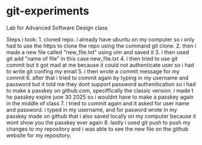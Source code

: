 # git-experiments
Lab for Advanced Software Design class

Steps i took:
    1. cloned repo. i already have ubuntu on my computer so i only had to use the https to clone the repo using the command git clone.
    2. then i made a new file called "new_file.txt" using vim and saved it
    3. i then used git add "name of file" in this case new_file.txt
    4. i then tried to use git commit but it got mad at me because it could not authenticate user so i had to write git confing my email
    5. i then wrote a commit message for my commit
    6. after that i tried to commit again by typing in my username and password but it told me they dont support password authenitication so i had to make a passkey on github.com, speciffically the classic version. i made t he passkey expire june 30 2025 so i wouldnt have to make a passkey again in the middle of class
    7. i tried to commit again and it asked for user name and password. i typed in my username, and for pasword wrote in my passkey made on github that i also saved locally on my computer because it wont show you the passkey ever again
    8. lastly i used git push to push my changes to my repository and i was able to see the new file on the github website for my repository.
